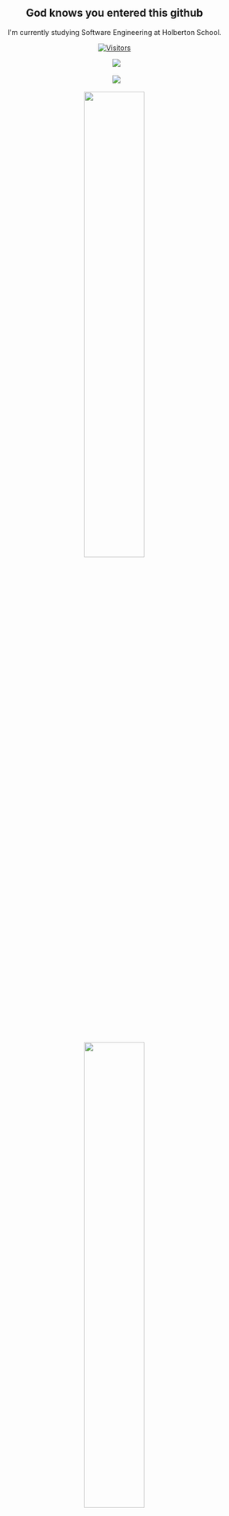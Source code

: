 <h2 align="center">God knows you entered this github</h2>

<div align="center">

I'm currently studying Software Engineering at Holberton School.

[![Visitors](https://api.visitorbadge.io/api/visitors?path=https%3A%2F%2Fgithub.com%2FDak4rPrO&label=PROFILE%20VIEWS&labelColor=%23ff8a65&countColor=%23263759)](https://visitorbadge.io/status?path=https%3A%2F%2Fgithub.com%2FDak4rPrO)

&ensp;[<img src="https://img.shields.io/badge/Instagram-%23E4405F.svg?style=for-the-badge&logo=Instagram&logoColor=white" />](https://www.instagram.com/mauri.7171/)

&ensp;[<img src="https://img.shields.io/badge/linkedin-%230077B5.svg?style=for-the-badge&logo=linkedin&logoColor=white" />](https://www.linkedin.com/in/mauricio-miranda-13814b231/)
  
<!-- stats profile -->
<div align="center">
<img width="49%" src=https://github-readme-stats.vercel.app/api?username=Dak4rPrO&show_icons=true&theme=dark&custom_title=Mauricio%20Miranda%20Github%20Profile>

<!-- Top languages -->
  <div align="center">
<img width="49%" src=https://github-readme-stats.vercel.app/api/top-langs/?username=Dak4rPrO&layout=compact&hide=roff,MATLAB&langs_count=8&theme=dark&custom_title=Top%20languages>

  <!-- Contribution graph -->
<p justify-content="center">
 <img width="100%" src="https://activity-graph.herokuapp.com/graph?username=Dak4rPrO&theme=react-dark&custom_title=Contribution%20Graph">
</p>
